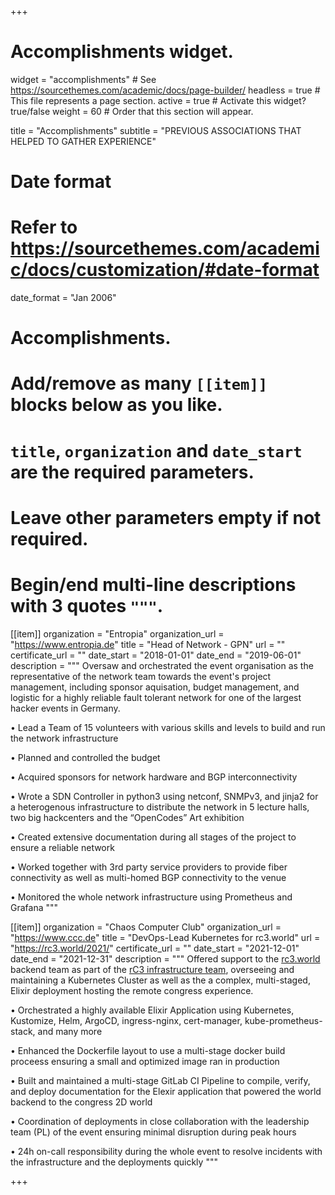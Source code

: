 +++
# Accomplishments widget.
widget = "accomplishments"  # See https://sourcethemes.com/academic/docs/page-builder/
headless = true  # This file represents a page section.
active = true  # Activate this widget? true/false
weight = 60  # Order that this section will appear.

title = "Accomplish&shy;ments"
subtitle = "PREVIOUS ASSOCIATIONS THAT HELPED TO GATHER EXPERIENCE"

# Date format
#   Refer to https://sourcethemes.com/academic/docs/customization/#date-format
date_format = "Jan 2006"

# Accomplishments.
#   Add/remove as many `[[item]]` blocks below as you like.
#   `title`, `organization` and `date_start` are the required parameters.
#   Leave other parameters empty if not required.
#   Begin/end multi-line descriptions with 3 quotes `"""`.

[[item]]
  organization = "Entropia"
  organization_url = "https://www.entropia.de"
  title = "Head of Network - GPN"
  url = ""
  certificate_url = ""
  date_start = "2018-01-01"
  date_end = "2019-06-01"
  description = """
  Oversaw and orchestrated the event organisation as the representative of the network team towards the event's project management, including sponsor aquisation, budget management, and logistic for a highly reliable fault tolerant network for one of the largest hacker events in Germany.
  
  • Lead a Team of 15 volunteers with various skills and levels to build and run the network infrastructure
  
  • Planned and controlled the budget
  
  • Acquired sponsors for network hardware and BGP interconnectivity
  
  • Wrote a SDN Controller in python3 using netconf, SNMPv3, and jinja2 for a heterogenous infrastructure to distribute the network in 5 lecture halls, two big hackcenters and the “OpenCodes” Art exhibition
  
  • Created extensive documentation during all stages of the project to ensure a reliable network
  
  • Worked together with 3rd party service providers to provide fiber connectivity as well as multi-homed BGP connectivity to the venue
  
  • Monitored the whole network infrastructure using Prometheus and Grafana
  """

[[item]]
  organization = "Chaos Computer Club"
  organization_url = "https://www.ccc.de"
  title = "DevOps-Lead Kubernetes for rc3.world"
  url = "https://rc3.world/2021/"
  certificate_url = ""
  date_start = "2021-12-01"
  date_end = "2021-12-31"
  description = """
  Offered support to the [rc3.world](https://rc3.world/2021/world) backend team as part of the [rC3 infrastructure team](https://infra.rc3.world), overseeing and maintaining a Kubernetes Cluster as well as the a complex, multi-staged, Elixir deployment hosting the remote congress experience.
  
  • Orchestrated a highly available Elixir Application using Kubernetes, Kustomize, Helm, ArgoCD, ingress-nginx, cert-manager, kube-prometheus-stack, and many more

  • Enhanced the Dockerfile layout to use a multi-stage docker build proceess ensuring a small and optimized image ran in production

  • Built and maintained a multi-stage GitLab CI Pipeline to compile, verify, and deploy documentation for the Elexir application that powered the world backend to the congress 2D world

  • Coordination of deployments in close collaboration with the leadership team (PL) of the event ensuring minimal disruption during peak hours

  • 24h on-call responsibility during the whole event to resolve incidents with the infrastructure and the deployments quickly
  """

+++
